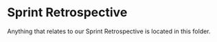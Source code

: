 # Sprint Retrospective

Anything that relates to our Sprint Retrospective is located in this folder.
